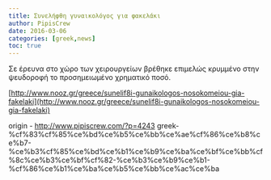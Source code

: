 ```yaml
---
title: Συνελήφθη γυναικολόγος για φακελάκι
author: PipisCrew
date: 2016-03-06
categories: [greek,news]
toc: true
---
```


Σε έρευνα στο χώρο των χειρουργείων βρέθηκε επιμελώς κρυμμένο στην ψευδοροφή το προσημειωμένο χρηματικό ποσό.

[http://www.nooz.gr/greece/sunelif8i-gunaikologos-nosokomeiou-gia-fakelaki](http://www.nooz.gr/greece/sunelif8i-gunaikologos-nosokomeiou-gia-fakelaki)

origin - http://www.pipiscrew.com/?p=4243 greek-%cf%83%cf%85%ce%bd%ce%b5%ce%bb%ce%ae%cf%86%ce%b8%ce%b7-%ce%b3%cf%85%ce%bd%ce%b1%ce%b9%ce%ba%ce%bf%ce%bb%cf%8c%ce%b3%ce%bf%cf%82-%ce%b3%ce%b9%ce%b1-%cf%86%ce%b1%ce%ba%ce%b5%ce%bb%ce%ac%ce%ba